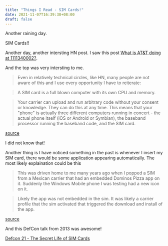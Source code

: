 ```yaml
---
title: "Things I Read - SIM Cards!"
date: 2021-11-07T16:39:38+08:00
draft: false
---
```


Another raining day.

SIM Cards!!

Another day, another intersting HN post.
I saw this post [What is AT&T doing at 1111340002?](https://news.ycombinator.com/item?id=29135559).

And the top was very intersting to me.

> Even in relatively technical circles, like HN, many people are not aware of this and I use every opportunity I have to reiterate:

> A SIM card is a full blown computer with its own CPU and memory.

> Your carrier can upload and run arbitrary code without your consent or knowledge. They can do this at any time.
This means that your "phone" is actually three different computers running in concert - the actual phone itself (iOS or Android or Symbian), the baseband processor running the baseband code, and the SIM card.

[source](https://news.ycombinator.com/item?id=29136245)

I did not know that!

Another thing is I have noticed something in the past is whenever I insert my SIM card, there would be some application appearing automatically.
The most likely explaination could be this

> This was driven home to me many years ago when I popped a SIM from a Mexican carrier that had an embedded Dominos Pizza app on it. Suddenly the Windows Mobile phone I was testing had a new icon on it.

> Likely the app was not embedded in the sim. It was likely a carrier profile that the sim activated that triggered the download and install of the app.

[source](https://news.ycombinator.com/item?id=29137257)

And this DefCon talk from 2013 was awesome!

[Defcon 21 - The Secret Life of SIM Cards](https://www.youtube.com/watch?v=31D94QOo2gY)
